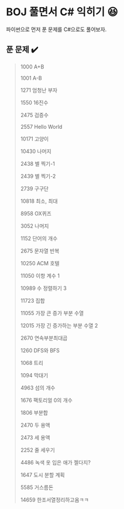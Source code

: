# BOJ 풀면서 C# 익히기 :satisfied:

파이썬으로 먼저 푼 문제를 C#으로도 풀어보자.

## 푼 문제 :heavy_check_mark:

>1000	A+B
>
>1001	A-B
>
>1271	엄청난 부자
>
>1550	16진수
>
>2475	검증수
>
>2557	Hello World
>
>10171	고양이
>
>10430	나머지
>
>2438	별 찍기-1
>
>2439	별 찍기-2
>
>2739	구구단
>
>10818	최소, 최대
>
>8958	OX퀴즈
>
>3052	나머지
>
>1152	단어의 개수
>
>2675	문자열 반복
>
>10250	ACM 호텔
>
>11050	이항 계수 1
>
>10989	수 정렬하기 3
>
>11723	집합
>
>11055	가장 큰 증가 부분 수열
>
>12015	가장 긴 증가하는 부분 수열 2
>
>2670	연속부분최대곱
>
>1260	DFS와 BFS
>
>1068	트리
>
>1094	막대기
>
>4963	섬의 개수
>
>1676	팩토리얼 0의 개수
>
>1806	부분합
>
>2470	두 용액
>
>2473	세 용액
>
>2252	줄 세우기
>
>4486	녹색 옷 입은 애가 젤다지?
>
>1647	도시 분할 계획
>
>5585	거스름돈
>
>14659	한조서열정리하고옴ㅋㅋ

